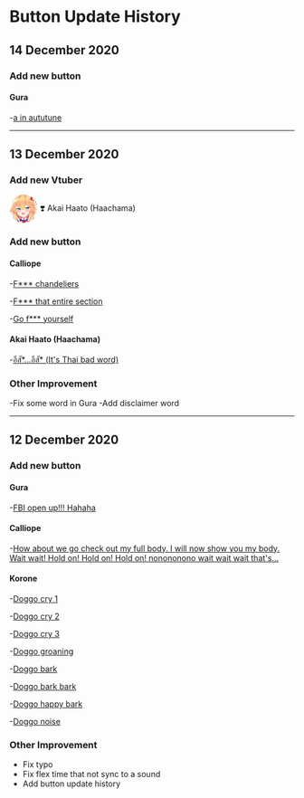 
# Button Update History

## 14 December 2020

### Add new button

#### Gura

-[a in aututune](public/sound/gura/a-in-autotune.mp3)

<hr>

## 13 December 2020

### Add new Vtuber

<p style="text-align: left;">
    <img src="public/img/haachama-ch.png" alt="hachama" width="50" height="50" style="vertical-align:middle"> ❣️ Akai Haato (Haachama)
</p>

### Add new button

#### Calliope

-[F*** chandeliers](public/sound/calliope/fuck-chandeliers.mp3)

-[F*** that entire section](public/sound/calliope/fuck-that-entire-section.mp3)

-[Go f*** yourself](public/sound/calliope/go-fuck-yourself.mp3)

#### Akai Haato (Haachama)

-[อีสั*...อีสั* (It's Thai bad word)](public/sound/haachama/esuk-esuk.mp3)

### Other Improvement

-Fix some word in Gura
-Add disclaimer word

<hr>

## 12 December 2020

### Add new button

#### Gura

-[FBI open up!!! Hahaha](public/sound/gura/fbi-open-up.mp3)

#### Calliope

-[How about we go check out my full body. I will now show you my body. Wait wait! Hold on! Hold on! Hold on! nonononono wait wait wait that's...](public/sound/calliope/i-will-now-show-you-my-body.mp3)

#### Korone

-[Doggo cry 1](public/sound/korone/a-puppy-cry-1.mp3)

-[Doggo cry 2](public/sound/korone/a-puppy-cry-2.mp3)

-[Doggo cry 3](public/sound/korone/a-puppy-cry-3.mp3)

-[Doggo groaning](public/sound/korone/a-puppy-groaning.mp3)

-[Doggo bark](public/sound/korone/bark.mp3)

-[Doggo bark bark](public/sound/korone/bark-bark.mp3)

-[Doggo happy bark](public/sound/korone/happy-bark.mp3)

-[Doggo noise](public/sound/korone/puppy-noise.mp3)

### Other Improvement

- Fix typo
- Fix flex time that not sync to a sound
- Add button update history
